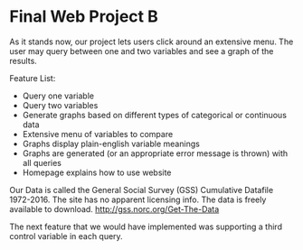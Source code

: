 # Final Web Project B
As it stands now, our project lets users click around an extensive 
menu. The user may query between one and two variables and see a graph of the results.

Feature List:
  - Query one variable
  - Query two variables
  - Generate graphs based on different types of categorical or continuous data
  - Extensive menu of variables to compare
  - Graphs display plain-english variable meanings
  - Graphs are generated (or an appropriate error message is thrown) with all queries
  - Homepage explains how to use website

Our Data is called the General Social Survey (GSS) Cumulative Datafile 1972-2016.
The site has no apparent licensing info. The data is freely available to download.
http://gss.norc.org/Get-The-Data

The next feature that we would have implemented was supporting a third control variable in each query.
